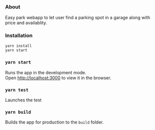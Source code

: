 ### About
Easy park webapp to let user find a parking spot in a garage along with price and availablity.


### Installation 
```bash
yarn install 
yarn start
```

### `yarn start`
Runs the app in the development mode.\
Open [http://localhost:3000](http://localhost:3000) to view it in the browser.

### `yarn test`
Launches the test

### `yarn build`
Builds the app for production to the `build` folder.
